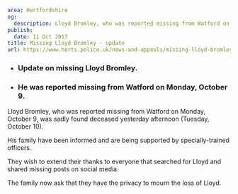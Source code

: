 ```yaml
area: Hertfordshire
og:
  description: Lloyd Bromley, who was reported missing from Watford on Monday, October 9, was sadly found deceased yesterday afternoon (Tuesday, October 10).
publish:
  date: 11 Oct 2017
title: Missing Lloyd Bromley - update
url: https://www.herts.police.uk/news-and-appeals/missing-lloyd-bromley-update
```

* ### Update on missing Lloyd Bromley.

 * ### He was reported missing from Watford on Monday, October 9.

Lloyd Bromley, who was reported missing from Watford on Monday, October 9, was sadly found deceased yesterday afternoon (Tuesday, October 10).

His family have been informed and are being supported by specially-trained officers.

They wish to extend their thanks to everyone that searched for Lloyd and shared missing posts on social media.

The family now ask that they have the privacy to mourn the loss of Lloyd.
